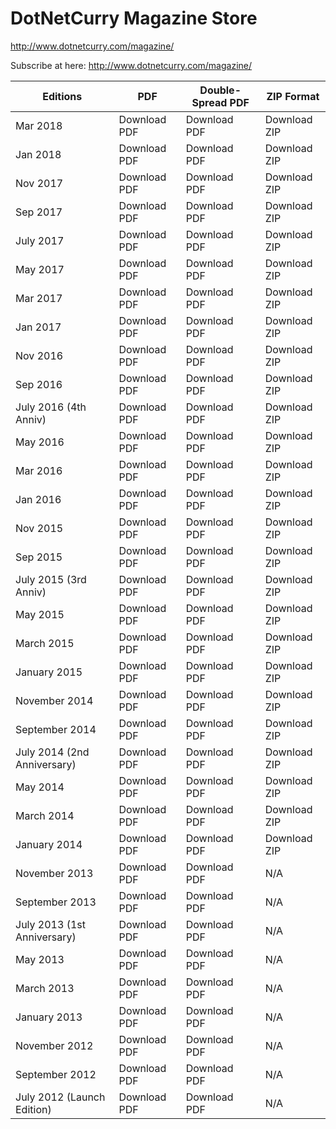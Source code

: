 # DotNetCurry Magazine Store
http://www.dotnetcurry.com/magazine/

Subscribe at here: http://www.dotnetcurry.com/magazine/

|Editions|PDF|Double-Spread PDF|ZIP Format|
|--- |--- |--- |--- |
|Mar 2018|Download PDF|Download PDF|Download ZIP|
|Jan 2018|Download PDF|Download PDF|Download ZIP|
|Nov 2017|Download PDF|Download PDF|Download ZIP|
|Sep 2017|Download PDF|Download PDF|Download ZIP|
|July 2017|Download PDF|Download PDF|Download ZIP|
|May 2017|Download PDF|Download PDF|Download ZIP|
|Mar 2017|Download PDF|Download PDF|Download ZIP|
|Jan 2017|Download PDF|Download PDF|Download ZIP|
|Nov 2016|Download PDF|Download PDF|Download ZIP|
|Sep 2016|Download PDF|Download PDF|Download ZIP|
|July 2016 (4th Anniv)|Download PDF|Download PDF|Download ZIP|
|May 2016|Download PDF|Download PDF|Download ZIP|
|Mar 2016|Download PDF|Download PDF|Download ZIP|
|Jan 2016|Download PDF|Download PDF|Download ZIP|
|Nov 2015|Download PDF|Download PDF|Download ZIP|
|Sep 2015|Download PDF|Download PDF|Download ZIP|
|July 2015 (3rd Anniv)|Download PDF|Download PDF|Download ZIP|
|May 2015|Download PDF|Download PDF|Download ZIP|
|March 2015|Download PDF|Download PDF|Download ZIP|
|January 2015|Download PDF|Download PDF|Download ZIP|
|November 2014|Download PDF|Download PDF|Download ZIP|
|September 2014|Download PDF|Download PDF|Download ZIP|
|July 2014 (2nd Anniversary)|Download PDF|Download PDF|Download ZIP|
|May 2014|Download PDF|Download PDF|Download ZIP|
|March 2014|Download PDF|Download PDF|Download ZIP|
|January 2014|Download PDF|Download PDF|Download ZIP|
|November 2013|Download PDF|Download PDF|N/A|
|September 2013|Download PDF|Download PDF|N/A|
|July 2013 (1st Anniversary)|Download PDF|Download PDF|N/A|
|May 2013|Download PDF|Download PDF|N/A|
|March 2013|Download PDF|Download PDF|N/A|
|January 2013|Download PDF|Download PDF|N/A|
|November 2012|Download PDF|Download PDF|N/A|
|September 2012|Download PDF|Download PDF|N/A|
|July 2012 (Launch Edition)|Download PDF|Download PDF|N/A|
